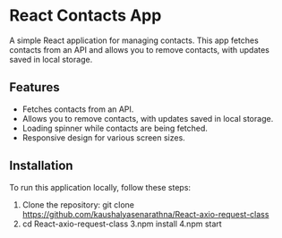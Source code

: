 # React Contacts App

A simple React application for managing contacts. This app fetches contacts from an API and allows you to remove contacts, with updates saved in local storage.

 
## Features

- Fetches contacts from an API.
- Allows you to remove contacts, with updates saved in local storage.
- Loading spinner while contacts are being fetched.
- Responsive design for various screen sizes.

## Installation

To run this application locally, follow these steps:

1. Clone the repository:
   git clone  https://github.com/kaushalyasenarathna/React-axio-request-class
2. cd React-axio-request-class
3.npm install
4.npm start
